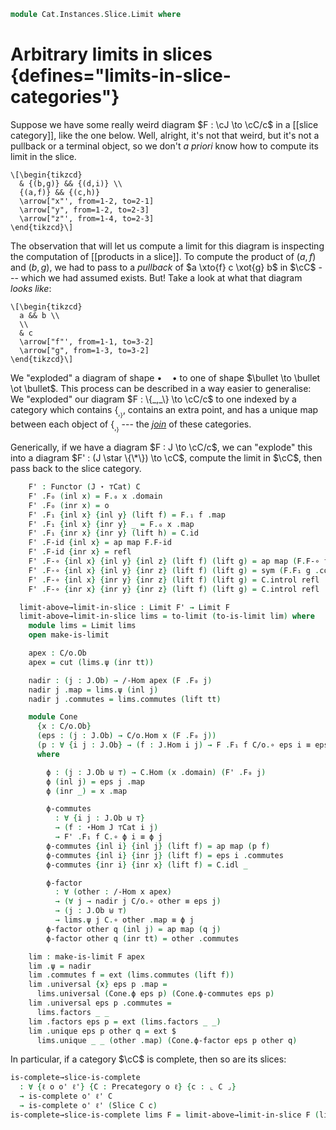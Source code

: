<!--
```agda
open import Cat.Instances.Shape.Terminal
open import Cat.Instances.Shape.Join
open import Cat.Diagram.Limit.Base
open import Cat.Diagram.Terminal
open import Cat.Instances.Slice
open import Cat.Prelude

open import Data.Sum

import Cat.Reasoning

open Functor
```
-->

```agda
module Cat.Instances.Slice.Limit where
```

# Arbitrary limits in slices {defines="limits-in-slice-categories"}

Suppose we have some really weird diagram $F : \cJ \to \cC/c$ in a
[[slice category]], like the
one below. Well, alright, it's not that weird, but it's not a pullback
or a terminal object, so we don't _a priori_ know how to compute its
limit in the slice.

```{.quiver}
\[\begin{tikzcd}
  & {(b,g)} && {(d,i)} \\
  {(a,f)} && {(c,h)}
  \arrow["x"', from=1-2, to=2-1]
  \arrow["y", from=1-2, to=2-3]
  \arrow["z"', from=1-4, to=2-3]
\end{tikzcd}\]
```

The observation that will let us compute a limit for this diagram is
inspecting the computation of [[products in a slice]]. To
compute the product of $(a, f)$ and $(b, g)$, we had to pass to a
_pullback_ of $a \xto{f} c \xot{g} b$ in $\cC$ --- which we had assumed
exists. But! Take a look at what that diagram _looks like_:

```{.quiver}
\[\begin{tikzcd}
  a && b \\
  \\
  & c
  \arrow["f"', from=1-1, to=3-2]
  \arrow["g", from=1-3, to=3-2]
\end{tikzcd}\]
```

We "exploded" a diagram of shape $\bullet \quad \bullet$ to one of shape
$\bullet \to \bullet \ot \bullet$. This process can be described in a
way easier to generalise: We "exploded" our diagram $F : \{_,_\} \to
\cC/c$ to one indexed by a category which contains $\{_,_\}$,
contains an extra point, and has a unique map between each object of
$\{_,_\}$ --- the [_join_] of these categories.

[_join_]: Cat.Instances.Shape.Join.html

<!--
```agda
module
  _ {o ℓ o' ℓ'} {C : Precategory o ℓ} {J : Precategory o' ℓ'} {o : ⌞ C ⌟}
    (F : Functor J (Slice C o))
    where

  open Terminal
  open /-Obj
  open /-Hom

  private
    module C   = Cat.Reasoning C
    module J   = Cat.Reasoning J
    module C/o = Cat.Reasoning (Slice C o)
    module F = Functor F
```
-->

Generically, if we have a diagram $F : J \to \cC/c$, we can "explode"
this into a diagram $F' : (J \star \{\*\}) \to \cC$, compute the limit
in $\cC$, then pass back to the slice category.

```agda
    F' : Functor (J ⋆ ⊤Cat) C
    F' .F₀ (inl x) = F.₀ x .domain
    F' .F₀ (inr x) = o
    F' .F₁ {inl x} {inl y} (lift f) = F.₁ f .map
    F' .F₁ {inl x} {inr y} _ = F.₀ x .map
    F' .F₁ {inr x} {inr y} (lift h) = C.id
    F' .F-id {inl x} = ap map F.F-id
    F' .F-id {inr x} = refl
    F' .F-∘ {inl x} {inl y} {inl z} (lift f) (lift g) = ap map (F.F-∘ f g)
    F' .F-∘ {inl x} {inl y} {inr z} (lift f) (lift g) = sym (F.F₁ g .commutes)
    F' .F-∘ {inl x} {inr y} {inr z} (lift f) (lift g) = C.introl refl
    F' .F-∘ {inr x} {inr y} {inr z} (lift f) (lift g) = C.introl refl

  limit-above→limit-in-slice : Limit F' → Limit F
  limit-above→limit-in-slice lims = to-limit (to-is-limit lim) where
    module lims = Limit lims
    open make-is-limit

    apex : C/o.Ob
    apex = cut (lims.ψ (inr tt))

    nadir : (j : J.Ob) → /-Hom apex (F .F₀ j)
    nadir j .map = lims.ψ (inl j)
    nadir j .commutes = lims.commutes (lift tt)

    module Cone
      {x : C/o.Ob}
      (eps : (j : J.Ob) → C/o.Hom x (F .F₀ j))
      (p : ∀ {i j : J.Ob} → (f : J.Hom i j) → F .F₁ f C/o.∘ eps i ≡ eps j)
      where

        ϕ : (j : J.Ob ⊎ ⊤) → C.Hom (x .domain) (F' .F₀ j)
        ϕ (inl j) = eps j .map
        ϕ (inr _) = x .map

        ϕ-commutes
          : ∀ {i j : J.Ob ⊎ ⊤}
          → (f : ⋆Hom J ⊤Cat i j)
          → F' .F₁ f C.∘ ϕ i ≡ ϕ j
        ϕ-commutes {inl i} {inl j} (lift f) = ap map (p f)
        ϕ-commutes {inl i} {inr j} (lift f) = eps i .commutes
        ϕ-commutes {inr i} {inr x} (lift f) = C.idl _

        ϕ-factor
          : ∀ (other : /-Hom x apex)
          → (∀ j → nadir j C/o.∘ other ≡ eps j)
          → (j : J.Ob ⊎ ⊤)
          → lims.ψ j C.∘ other .map ≡ ϕ j
        ϕ-factor other q (inl j) = ap map (q j)
        ϕ-factor other q (inr tt) = other .commutes

    lim : make-is-limit F apex
    lim .ψ = nadir
    lim .commutes f = ext (lims.commutes (lift f))
    lim .universal {x} eps p .map =
      lims.universal (Cone.ϕ eps p) (Cone.ϕ-commutes eps p)
    lim .universal eps p .commutes =
      lims.factors _ _
    lim .factors eps p = ext (lims.factors _ _)
    lim .unique eps p other q = ext $
      lims.unique _ _ (other .map) (Cone.ϕ-factor eps p other q)
```

In particular, if a category $\cC$ is complete, then so are its slices:

```agda
is-complete→slice-is-complete
  : ∀ {ℓ o o' ℓ'} {C : Precategory o ℓ} {c : ⌞ C ⌟}
  → is-complete o' ℓ' C
  → is-complete o' ℓ' (Slice C c)
is-complete→slice-is-complete lims F = limit-above→limit-in-slice F (lims _)
```
